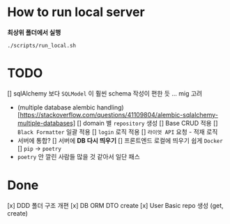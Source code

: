 # How to run local server
**최상위 폴더에서 실행**
```
./scripts/run_local.sh
```

# TODO
[] sqlAlchemy 보다 `SQLModel` 이 훨씬 schema 작성이 편한 듯 ... mig 고려
   - (multiple database alembic handling)[https://stackoverflow.com/questions/41109804/alembic-sqlalchemy-multiple-databases]
[] domain 별 `repository` 생성
   [] Base CRUD 적용 
[] `Black Formatter` 일괄 적용
[] `login` 로직 적용
[] `라이엇 API` 요청 - 적재 로직
   - 서버에 통합?
[] 서버에 **DB 다시 띄우기**
[] 프론트엔드 로컬에 띄우기 쉽게 `Docker`
[] `pip` -> `poetry`
   - `poetry` 안 깔린 사람들 많을 것 같아서 일단 패스
  
# Done
[x] DDD 폴더 구조 개편
[x] DB ORM DTO create
[x] User Basic repo 생성 (get, create)
